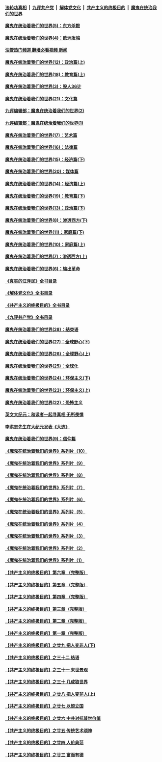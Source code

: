 ####  [法轮功真相](../../../../basic/blob/master/README.md?t=10080931) &nbsp;|&nbsp; [九评共产党](../../../../9ping.md/blob/master/README.md?t=10080931) &nbsp;|&nbsp; [解体党文化](../../../../jtdwh.md/blob/master/README.md?t=10080931)  &nbsp;|&nbsp; [共产主义的终极目的](../../../../gczydzjmd.md/blob/master/README.md?t=10080931) &nbsp;|&nbsp; [魔鬼在统治我们的世界](../../../../mgztzwmdsj.md/blob/master/README.md?t=10080931) 

#### [魔鬼在统治着我们的世界(5)：东方杀戮](../pages/nsc422/n10417707.md?t=10080931) 

#### [魔鬼在统治着我们的世界(4)：欧洲发端](../pages/nsc422/n10414890.md?t=10080931) 

#### [油管热门频道 翻墙必看视频 新闻](http://209.250.226.216:81/youtube.html?10080931)

#### [魔鬼在统治着我们的世界(12)：政治篇(上)](../pages/nsc422/n10444576.md?t=10080931) 

#### [魔鬼在统治着我们的世界(18)：教育篇(上)](../pages/nsc422/n10526970.md?t=10080931) 

#### [魔鬼在统治着我们的世界(3)：毁人36计](../pages/nsc422/n10411583.md?t=10080931) 

#### [魔鬼在统治着我们的世界(21)：文化篇](../pages/nsc422/n10597706.md?t=10080931) 

#### [九评编辑部：魔鬼在统治着我们的世界(2)](../pages/nsc422/n10410036.md?t=10080931) 

#### [九评编辑部：魔鬼在统治着我们的世界(1)](../pages/nsc422/n10406825.md?t=10080931) 

#### [魔鬼在统治着我们的世界(17)：艺术篇](../pages/nsc422/n10499093.md?t=10080931) 

#### [魔鬼在统治着我们的世界(16)：法律篇](../pages/nsc422/n10485969.md?t=10080931) 

#### [魔鬼在统治着我们的世界(15)：经济篇(下)](../pages/nsc422/n10469975.md?t=10080931) 

#### [魔鬼在统治着我们的世界(20)：媒体篇](../pages/nsc422/n10586579.md?t=10080931) 

#### [魔鬼在统治着我们的世界(14)：经济篇(上)](../pages/nsc422/n10457370.md?t=10080931) 

#### [魔鬼在统治着我们的世界(19)：教育篇(下)](../pages/nsc422/n10564808.md?t=10080931) 

#### [魔鬼在统治着我们的世界(13)：政治篇(下)](../pages/nsc422/n10448270.md?t=10080931) 

#### [魔鬼在统治着我们的世界(8)：渗透西方(下)](../pages/nsc422/n10429603.md?t=10080931) 

#### [魔鬼在统治着我们的世界(11)：家庭篇(下)](../pages/nsc422/n10440961.md?t=10080931) 

#### [魔鬼在统治着我们的世界(10)：家庭篇(上)](../pages/nsc422/n10435448.md?t=10080931) 

#### [魔鬼在统治着我们的世界(7)：渗透西方(上)](../pages/nsc422/n10426013.md?t=10080931) 

#### [魔鬼在统治着我们的世界(6)：输出革命](../pages/nsc422/n10421536.md?t=10080931) 

#### [《真实的江泽民》全书目录](../pages/nsc422/n13721399.md?t=10080931) 

#### [《解体党文化》全书目录](../pages/nsc422/n13721157.md?t=10080931) 

#### [《共产主义的终极目的》全书目录](../pages/nsc422/n13721048.md?t=10080931) 

#### [《九评共产党》全书目录](../pages/nsc422/n13708085.md?t=10080931) 

#### [魔鬼在统治着我们的世界(28)：结束语](../pages/nsc422/n10936246.md?t=10080931) 

#### [魔鬼在统治着我们的世界(27)：全球野心(下)](../pages/nsc422/n10928319.md?t=10080931) 

#### [魔鬼在统治着我们的世界(26)：全球野心(上)](../pages/nsc422/n10900318.md?t=10080931) 

#### [魔鬼在统治着我们的世界(25)：全球化](../pages/nsc422/n10788205.md?t=10080931) 

#### [魔鬼在统治着我们的世界(24)：环保主义(下)](../pages/nsc422/n10695307.md?t=10080931) 

#### [魔鬼在统治着我们的世界(23)：环保主义(上)](../pages/nsc422/n10688613.md?t=10080931) 

#### [魔鬼在统治着我们的世界(22)：恐怖主义](../pages/nsc422/n10614727.md?t=10080931) 

#### [英文大纪元：和读者一起寻真相 无所畏惧](../pages/nsc422/n12542027.md?t=10080931) 

#### [李洪志先生在大纪元发表《大选》](../pages/nsc422/n12534746.md?t=10080931) 

#### [魔鬼在统治着我们的世界(9)：信仰篇](../pages/nsc422/n10432159.md?t=10080931) 

#### [《魔鬼在统治着我们的世界》系列片（10）](../pages/nsc422/n12292670.md?t=10080931) 

#### [《魔鬼在统治着我们的世界》系列片（9）](../pages/nsc422/n12290859.md?t=10080931) 

#### [《魔鬼在统治着我们的世界》系列片（8）](../pages/nsc422/n12287445.md?t=10080931) 

#### [《魔鬼在统治着我们的世界》系列片（7）](../pages/nsc422/n12283425.md?t=10080931) 

#### [《魔鬼在统治着我们的世界》系列片（6）](../pages/nsc422/n12282314.md?t=10080931) 

#### [《魔鬼在统治着我们的世界》系列片（5）](../pages/nsc422/n12281419.md?t=10080931) 

#### [《魔鬼在统治着我们的世界》系列片（4）](../pages/nsc422/n12274024.md?t=10080931) 

#### [《魔鬼在统治着我们的世界》系列片（3）](../pages/nsc422/n12271322.md?t=10080931) 

#### [《魔鬼在统治着我们的世界》系列片（2）](../pages/nsc422/n12269049.md?t=10080931) 

#### [《魔鬼在统治着我们的世界》系列片（1）](../pages/nsc422/n12267575.md?t=10080931) 

#### [【共产主义的终极目的】第六章 （完整版）](../pages/nsc422/n11428913.md?t=10080931) 

#### [【共产主义的终极目的】第五章 （完整版）](../pages/nsc422/n11428912.md?t=10080931) 

#### [【共产主义的终极目的】第四章 （完整版）](../pages/nsc422/n11428907.md?t=10080931) 

#### [【共产主义的终极目的】第三章（完整版）](../pages/nsc422/n11428848.md?t=10080931) 

#### [【共产主义的终极目的】第二章（完整版）](../pages/nsc422/n11428831.md?t=10080931) 

#### [【共产主义的终极目的】第一章（完整版）](../pages/nsc422/n11417651.md?t=10080931) 

#### [【共产主义的终极目的】之廿九 把人变非人(下)](../pages/nsc422/n11344140.md?t=10080931) 

#### [【共产主义的终极目的】之三十二 结语](../pages/nsc422/n11360535.md?t=10080931) 

#### [【共产主义的终极目的】之三十一 末世景观](../pages/nsc422/n11351129.md?t=10080931) 

#### [【共产主义的终极目的】之三十 几成狼世界](../pages/nsc422/n11348280.md?t=10080931) 

#### [【共产主义的终极目的】之廿八 把人变非人(上)](../pages/nsc422/n11340492.md?t=10080931) 

#### [【共产主义的终极目的】之廿七 以恨立国](../pages/nsc422/n11336944.md?t=10080931) 

#### [【共产主义的终极目的】之廿六 中共对抗普世价值](../pages/nsc422/n11324785.md?t=10080931) 

#### [【共产主义的终极目的】之廿五 传统艺术颂神](../pages/nsc422/n11296396.md?t=10080931) 

#### [【共产主义的终极目的】之廿四 人伦典范](../pages/nsc422/n11296397.md?t=10080931) 

#### [【共产主义的终极目的】之廿三 富而有德](../pages/nsc422/n11283598.md?t=10080931) 

<img src='http://gfw-breaker.win/goodnews/indexes/nsc422.md' width='0px' height='0px'/>

